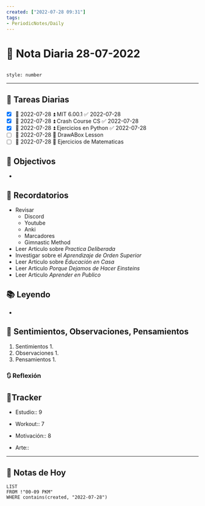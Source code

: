 ```yaml
---
created: ["2022-07-28 09:31"]
tags:
- PeriodicNotes/Daily
---
```


# 📅 Nota Diaria  28-07-2022
```toc

style: number

```

---
## 🔷 Tareas Diarias
- [x] 📅 2022-07-28 ⏫ MIT 6.00.1 ✅ 2022-07-28
- [x] 📅 2022-07-28 ⏫ Crash Course CS ✅ 2022-07-28
- [x] 📅 2022-07-28 ⏫ Ejercicios en Python ✅ 2022-07-28
- [ ] 📅 2022-07-28 🔼  DrawABox Lesson
- [ ] 📅 2022-07-28 🔽 Ejercicios de Matematicas

## 🎯 Objectivos
- 
## 📕 Recordatorios
- Revisar
	- Discord
	- Youtube
	- Anki
	- Marcadores
	- Gimnastic Method
- Leer Articulo sobre *Practica Deliberada*
- Investigar sobre el *Aprendizaje de Orden Superior*
- Leer Articulo sobre *Educación en Casa*
- Leer Articulo *Porque Dejamos de Hacer Einsteins*
- Leer Articulo *Aprender en Publico*
## 📚 Leyendo
- 
## 💬 Sentimientos, Observaciones, Pensamientos 
1. Sentimientos
	1. 
2. Observaciones
	1. 
3. Pensamientos
	1. 
### 🔃 Reflexión

## 🔷Tracker

- Estudio:: 9

- Workout:: 7

- Motivación:: 8

- Arte::
---

## 📅 Notas de Hoy
```dataview
LIST 
FROM !"00-09 PKM" 
WHERE contains(created, "2022-07-28")
```